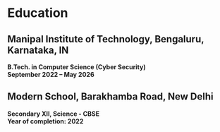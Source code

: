 # Education

## Manipal Institute of Technology, Bengaluru, Karnataka, IN
**B.Tech. in Computer Science (Cyber Security)**  
**September 2022 – May 2026**

## Modern School, Barakhamba Road, New Delhi
**Secondary XII, Science - CBSE**  
**Year of completion: 2022**
